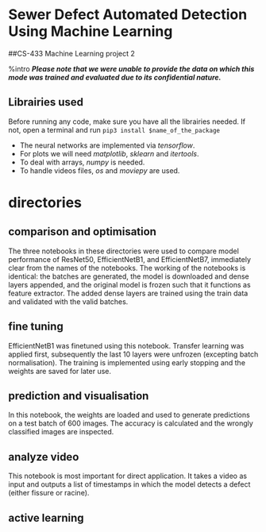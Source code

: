 # Sewer Defect Automated Detection Using Machine Learning
##CS-433 Machine Learning project 2

%intro
___Please note that we were unable to provide the data on which this mode
was trained and evaluated due to its confidential nature.___

## Librairies used

Before running any code, make sure you have all the librairies needed.
If not, open a terminal and run
`pip3 install $name_of_the_package`

* The neural networks are implemented via _tensorflow_.
* For plots we will need _matplotlib_, _sklearn_ and _itertools_.
* To deal with arrays, _numpy_ is needed.
* To handle videos files, _os_ and _moviepy_ are used.



# directories
## comparison and optimisation
The three notebooks in these directories were used to compare model
performance of ResNet50, EfficientNetB1, and EfficientNetB7,
immediately clear from the names of the notebooks. The working of the
notebooks is identical: the batches are generated, the model is downloaded
and dense layers appended, and the original model is frozen such that it
functions as feature extractor. The added dense layers are trained using
the train data and validated with the valid batches.

## fine tuning
EfficientNetB1 was finetuned using this notebook. Transfer learning was
applied first, subsequently the last 10 layers were unfrozen (excepting
batch normalisation). The training is implemented using early stopping and
the weights are saved for later use.

## prediction and visualisation
In this notebook, the weights are loaded and used to generate predictions
on a test batch of 600 images. The accuracy is calculated and the wrongly
classified images are inspected.

## analyze video 
This notebook is most important for direct application. It takes a video as
input and outputs a list of timestamps in which the model detects a defect
(either fissure or racine). 

## active learning
